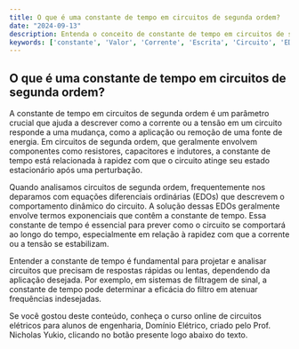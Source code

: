 ```yaml
---
title: O que é uma constante de tempo em circuitos de segunda ordem?
date: "2024-09-13"
description: Entenda o conceito de constante de tempo em circuitos de segunda ordem e sua importância na análise de circuitos elétricos.
keywords: ['constante', 'Valor', 'Corrente', 'Escrita', 'Circuito', 'EDOs', 'Fonte']
---
```


## O que é uma constante de tempo em circuitos de segunda ordem?

A constante de tempo em circuitos de segunda ordem é um parâmetro crucial que ajuda a descrever como a corrente ou a tensão em um circuito responde a uma mudança, como a aplicação ou remoção de uma fonte de energia. Em circuitos de segunda ordem, que geralmente envolvem componentes como resistores, capacitores e indutores, a constante de tempo está relacionada à rapidez com que o circuito atinge seu estado estacionário após uma perturbação.

Quando analisamos circuitos de segunda ordem, frequentemente nos deparamos com equações diferenciais ordinárias (EDOs) que descrevem o comportamento dinâmico do circuito. A solução dessas EDOs geralmente envolve termos exponenciais que contêm a constante de tempo. Essa constante de tempo é essencial para prever como o circuito se comportará ao longo do tempo, especialmente em relação à rapidez com que a corrente ou a tensão se estabilizam.

Entender a constante de tempo é fundamental para projetar e analisar circuitos que precisam de respostas rápidas ou lentas, dependendo da aplicação desejada. Por exemplo, em sistemas de filtragem de sinal, a constante de tempo pode determinar a eficácia do filtro em atenuar frequências indesejadas.

Se você gostou deste conteúdo, conheça o curso online de circuitos elétricos para alunos de engenharia, Domínio Elétrico, criado pelo Prof. Nicholas Yukio, clicando no botão presente logo abaixo do texto.